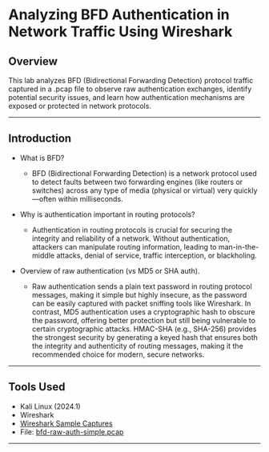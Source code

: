 # Analyzing BFD Authentication in Network Traffic Using Wireshark

## Overview
This lab analyzes BFD (Bidirectional Forwarding Detection) protocol traffic captured in a .pcap file to observe raw authentication exchanges, identify potential security issues, and learn how authentication mechanisms are exposed or protected in network protocols.

---

## Introduction
- What is BFD?
  - BFD (Bidirectional Forwarding Detection) is a network protocol used to detect faults between two forwarding engines (like routers or switches) across any type of media (physical or virtual) very quickly—often within milliseconds.

- Why is authentication important in routing protocols?
  - Authentication in routing protocols is crucial for securing the integrity and reliability of a network. Without authentication, attackers can manipulate routing information, leading to man-in-the-middle attacks, denial of service, traffic interception, or blackholing.
  
- Overview of raw authentication (vs MD5 or SHA auth).
  - Raw authentication sends a plain text password in routing protocol messages, making it simple but highly insecure, as the password can be easily captured with packet sniffing tools like Wireshark. In contrast, MD5 authentication uses a cryptographic hash to obscure the password, offering better protection but still being vulnerable to certain cryptographic attacks. HMAC-SHA (e.g., SHA-256) provides the strongest security by generating a keyed hash that ensures both the integrity and authenticity of routing messages, making it the recommended choice for modern, secure networks.



---

## Tools Used
- Kali Linux (2024.1)
- Wireshark
- [Wireshark Sample Captures](https://wiki.wireshark.org/SampleCaptures#sample-captures)
- File: [bfd-raw-auth-simple.pcap](bfd-raw-auth-simple.pcap)

---


